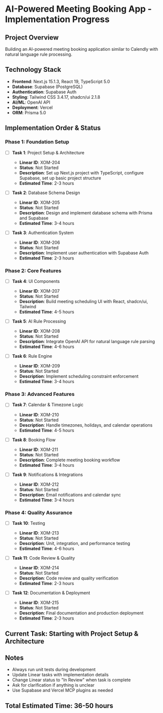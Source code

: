 # AI-Powered Meeting Booking App - Implementation Progress

## Project Overview
Building an AI-powered meeting booking application similar to Calendly with natural language rule processing.

## Technology Stack
- **Frontend**: Next.js 15.1.3, React 19, TypeScript 5.0
- **Database**: Supabase (PostgreSQL)
- **Authentication**: Supabase Auth
- **Styling**: Tailwind CSS 3.4.17, shadcn/ui 2.1.8
- **AI/ML**: OpenAI API
- **Deployment**: Vercel
- **ORM**: Prisma 5.0

## Implementation Order & Status

### Phase 1: Foundation Setup
- [ ] **Task 1**: Project Setup & Architecture
  - **Linear ID**: XOM-204
  - **Status**: Not Started
  - **Description**: Set up Next.js project with TypeScript, configure Supabase, set up basic project structure
  - **Estimated Time**: 2-3 hours

- [ ] **Task 2**: Database Schema Design
  - **Linear ID**: XOM-205
  - **Status**: Not Started
  - **Description**: Design and implement database schema with Prisma and Supabase
  - **Estimated Time**: 3-4 hours

- [ ] **Task 3**: Authentication System
  - **Linear ID**: XOM-206
  - **Status**: Not Started
  - **Description**: Implement user authentication with Supabase Auth
  - **Estimated Time**: 2-3 hours

### Phase 2: Core Features
- [ ] **Task 4**: UI Components
  - **Linear ID**: XOM-207
  - **Status**: Not Started
  - **Description**: Build meeting scheduling UI with React, shadcn/ui, Tailwind
  - **Estimated Time**: 4-5 hours

- [ ] **Task 5**: AI Rule Processing
  - **Linear ID**: XOM-208
  - **Status**: Not Started
  - **Description**: Integrate OpenAI API for natural language rule parsing
  - **Estimated Time**: 4-6 hours

- [ ] **Task 6**: Rule Engine
  - **Linear ID**: XOM-209
  - **Status**: Not Started
  - **Description**: Implement scheduling constraint enforcement
  - **Estimated Time**: 3-4 hours

### Phase 3: Advanced Features
- [ ] **Task 7**: Calendar & Timezone Logic
  - **Linear ID**: XOM-210
  - **Status**: Not Started
  - **Description**: Handle timezones, holidays, and calendar operations
  - **Estimated Time**: 4-5 hours

- [ ] **Task 8**: Booking Flow
  - **Linear ID**: XOM-211
  - **Status**: Not Started
  - **Description**: Complete meeting booking workflow
  - **Estimated Time**: 3-4 hours

- [ ] **Task 9**: Notifications & Integrations
  - **Linear ID**: XOM-212
  - **Status**: Not Started
  - **Description**: Email notifications and calendar sync
  - **Estimated Time**: 3-4 hours

### Phase 4: Quality Assurance
- [ ] **Task 10**: Testing
  - **Linear ID**: XOM-213
  - **Status**: Not Started
  - **Description**: Unit, integration, and performance testing
  - **Estimated Time**: 4-6 hours

- [ ] **Task 11**: Code Review & Quality
  - **Linear ID**: XOM-214
  - **Status**: Not Started
  - **Description**: Code review and quality verification
  - **Estimated Time**: 2-3 hours

- [ ] **Task 12**: Documentation & Deployment
  - **Linear ID**: XOM-215
  - **Status**: Not Started
  - **Description**: Final documentation and production deployment
  - **Estimated Time**: 2-3 hours

## Current Task: Starting with Project Setup & Architecture

## Notes
- Always run unit tests during development
- Update Linear tasks with implementation details
- Change Linear status to "In Review" when task is complete
- Ask for clarification if anything is unclear
- Use Supabase and Vercel MCP plugins as needed

## Total Estimated Time: 36-50 hours
